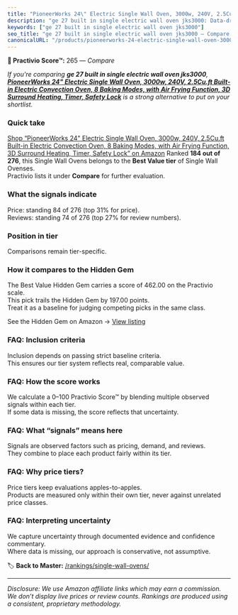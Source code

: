 ```yaml
---
title: "PioneerWorks 24\" Electric Single Wall Oven, 3000w, 240V, 2.5Cu.ft Built-in Electric Convection Oven, 8 Baking Modes, with Air Frying Function, 3D Surround Heating, Timer, Safety Lock"
description: "ge 27 built in single electric wall oven jks3000: Data-driven ranking using the Practivio Score™. Positioned by quality, value, demand, findability, momentum."
keywords: ["ge 27 built in single electric wall oven jks3000"]
seo_title: "ge 27 built in single electric wall oven jks3000 — Compare (2025)"
canonicalURL: "/products/pioneerworks-24-electric-single-wall-oven-3000w-240v-25cuft-built-in-electric-convection-oven-8-baking-modes-with-air-frying-function-3d-surround-heating-timer-safety-lock-B0DJ29KCVL/"
---
```


**🛒 Practivio Score™:** 265 — _Compare_


*If you're comparing **ge 27 built in single electric wall oven jks3000**, **[PioneerWorks 24" Electric Single Wall Oven, 3000w, 240V, 2.5Cu.ft Built-in Electric Convection Oven, 8 Baking Modes, with Air Frying Function, 3D Surround Heating, Timer, Safety Lock](https://www.amazon.com/dp/B0DJ29KCVL?tag=practivio-20)** is a strong alternative to put on your shortlist.*
### Quick take
[Shop “PioneerWorks 24" Electric Single Wall Oven, 3000w, 240V, 2.5Cu.ft Built-in Electric Convection Oven, 8 Baking Modes, with Air Frying Function, 3D Surround Heating, Timer, Safety Lock” on Amazon](https://www.amazon.com/dp/B0DJ29KCVL?tag=practivio-20)
Ranked **184 out of 276**, this Single Wall Ovens belongs to the **Best Value tier** of Single Wall Ovenses.  
Practivio lists it under **Compare** for further evaluation.

### What the signals indicate
Price: standing 84 of 276 (top 31% for price).  
Reviews: standing 74 of 276 (top 27% for review numbers).  

### Position in tier
Comparisons remain tier-specific.

### How it compares to the Hidden Gem
The Best Value Hidden Gem carries a score of 462.00 on the Practivio scale.  
This pick trails the Hidden Gem by 197.00 points.  
Treat it as a baseline for judging competing picks in the same class.  

See the Hidden Gem on Amazon → [View listing](https://www.amazon.com/dp/B07D1KQ9HF?tag=practivio-20)

### FAQ: Inclusion criteria
Inclusion depends on passing strict baseline criteria.  
This ensures our tier system reflects real, comparable value.

### FAQ: How the score works
We calculate a 0–100 Practivio Score™ by blending multiple observed signals within each tier.  
If some data is missing, the score reflects that uncertainty.

### FAQ: What “signals” means here
Signals are observed factors such as pricing, demand, and reviews.  
They combine to place each product fairly within its tier.

### FAQ: Why price tiers?
Price tiers keep evaluations apples-to-apples.  
Products are measured only within their own tier, never against unrelated price classes.

### FAQ: Interpreting uncertainty
We capture uncertainty through documented evidence and confidence commentary.  
Where data is missing, our approach is conservative, not assumptive.

<!-- Missing template for Compare/CompareWithinPriceClass -->


🏷️ **Back to Master:** [/rankings/single-wall-ovens/](/rankings/single-wall-ovens/)

---
_Disclosure: We use Amazon affiliate links which may earn a commission. We don’t display live prices or review counts. Rankings are produced using a consistent, proprietary methodology._
